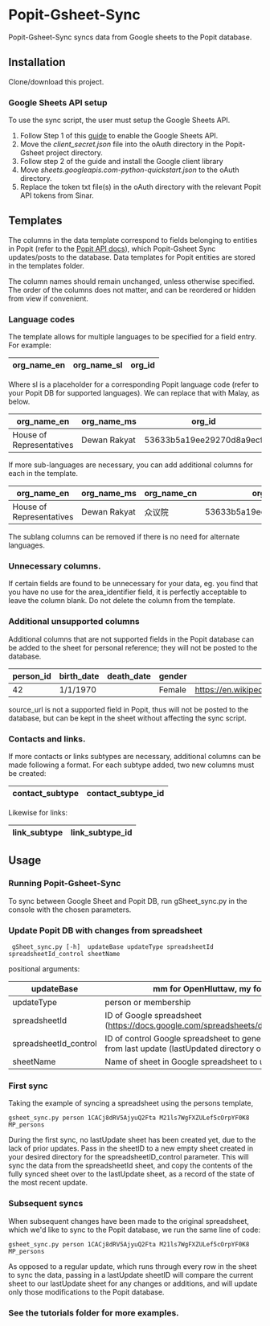 
# Popit-Gsheet-Sync
Popit-Gsheet-Sync syncs data from Google sheets to the Popit database.


## Installation
Clone/download this project.

### Google Sheets API setup
To use the sync script, the user must setup the Google Sheets API. 
1. Follow Step 1 of this [guide](https://developers.google.com/sheets/api/quickstart/python) to enable the Google Sheets API.
2. Move the _client_secret.json_ file  into the oAuth directory in the Popit-Gsheet project directory.
3. Follow step 2 of the guide and install the Google client library
4. Move _sheets.googleapis.com-python-quickstart.json_ to the oAuth directory.
5. Replace the token txt file(s) in the oAuth directory with the relevant Popit API tokens from Sinar.


## Templates
The columns in the data template correspond to fields belonging to entities in Popit (refer to the [Popit API docs](https://api.popit.sinarproject.org/docs)), which Popit-Gsheet Sync updates/posts to the database. Data templates for Popit entities are stored in the templates folder.

The column names should remain unchanged, unless otherwise specified. The order of the columns does not matter, and can be reordered or hidden from view if convenient.

###  Language codes

The template allows for multiple languages to be specified for a field entry. For example:

| org_name_en  |org_name_sl |org_id |
|-------------- |-----------|----------|

Where sl is a placeholder for a corresponding Popit language code (refer to your Popit DB for supported languages). We can replace that with Malay, as below.

| org_name_en               |org_name_ms  |org_id                  |
|-------------------------- |-------------|------------------------|
| House of Representatives  |Dewan Rakyat |53633b5a19ee29270d8a9ecf|


If more sub-languages are necessary, you can add additional columns for each in the template.

| org_name_en               |org_name_ms  |org_name_cn |org_id                  |
|-------------------------- |-------------|-------------|------------------------|
| House of Representatives  |Dewan Rakyat |众议院       |53633b5a19ee29270d8a9ecf|

The sublang columns can be removed if there is no need for alternate languages.


### Unnecessary columns. 
If certain fields are found to be unnecessary for your data, eg. you find that you have no use for the area_identifier field, it is perfectly acceptable to leave the column blank. Do not delete the column from the template.

### Additional unsupported columns
Additional columns that are not supported fields in the Popit database can be added to the sheet for personal reference; they will not be posted to the database.

| person_id |birth_date  |death_date |gender       | source_url                                             |
|---------- |------------|-----------|-------------|----------------------------|
| 42        | 1/1/1970   |           | Female      | https://en.wikipedia.org/wiki/Wikipedia:Citation_needed|

source_url is not a supported field in Popit, thus will not be posted to the database, but can be kept in the sheet without affecting the sync script.

### Contacts and links.
If more contacts or links subtypes are necessary, additional columns can be made following a format.
For each subtype added, two new columns must be created:

| contact_subtype           | contact_subtype_id  |
|-------------------------- |---------------------|

Likewise for links:

| link_subtype             | link_subtype_id     |
|--------------------------|---------------------|

## Usage
### Running Popit-Gsheet-Sync 

To sync between Google Sheet and Popit DB, run gSheet_sync.py in the console with the chosen parameters.

### Update Popit DB with changes from spreadsheet
	 gSheet_sync.py [-h]  updateBase updateType spreadsheetId  spreadsheetId_control sheetName

positional arguments:

|updateBase|            mm for OpenHluttaw, my for Sinar|
|--------------|-------------------------------------------------|
|updateType|            person or membership|
|spreadsheetId|         ID of Google spreadsheet  (https://docs.google.com/spreadsheets/d/copy_the_ID_here)
|spreadsheetId_control| ID of control Google spreadsheet to generate list of changes from last update (lastUpdated directory on Drive)|
|sheetName |            Name of sheet in Google spreadsheet to update|

### First sync
Taking the example of syncing a spreadsheet using the persons template,

	gsheet_sync.py person 1CACj8dRV5AjyuQ2Fta M21ls7WgFXZULef5cOrpYF0K8 MP_persons

During the first sync, no lastUpdate sheet has been created yet, due to the lack of prior updates. 
Pass in the sheetID to a new empty sheet created in your desired directory for the spreadsheetID_control parameter. This will sync the data from the spreadsheetId sheet, and copy the contents of the fully synced sheet over to the lastUpdate sheet, as a record of the state of the most recent update.

### Subsequent syncs
When subsequent changes have been made to the original spreadsheet, which we'd like to sync to the Popit database, we run the same line of code:
		
	gsheet_sync.py person 1CACj8dRV5AjyuQ2Fta M21ls7WgFXZULef5cOrpYF0K8 MP_persons

As opposed to a regular update, which runs through every row in the sheet to sync the data, passing in a lastUpdate sheetID will compare the current sheet to our lastUpdate sheet for any changes or additions, and will update only those modifications to the Popit database. 


### See the tutorials folder for more examples.
